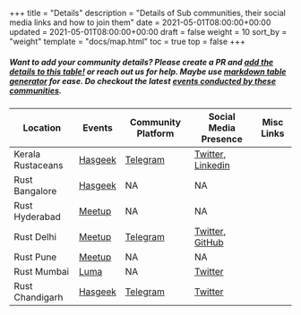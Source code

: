 +++
title = "Details"
description = "Details of Sub communities, their social media links and how to join them"
date = 2021-05-01T08:00:00+00:00
updated = 2021-05-01T08:00:00+00:00
draft = false
weight = 10
sort_by = "weight"
template = "docs/map.html"
toc = true
top = false
+++

##### Want to add your community details? Please create a PR and [add the details to this table!](https://github.com/rustindia/rustindia.github.io/blob/master/content/docs/sub-communities/details.md) or reach out us for help. Maybe use [markdown table generator](https://tablesgenerator.com/markdown_tables#) for ease. Do checkout the latest [events conducted by these communities](/events).

| Location          | Events                                           | Community Platform                      | Social Media Presence                                                                                         | Misc Links |
| ----------------- | ------------------------------------------------ | --------------------------------------- | ------------------------------------------------------------------------------------------------------------- | ---------- |
| Kerala Rustaceans | [Hasgeek](https://hasgeek.com/keralars)          | [Telegram](https://t.me/keralars)       | [Twitter](https://twitter.com/rustaceanstvm), [Linkedin](https://www.linkedin.com/company/kerala-rustaceans/) |            |
| Rust Bangalore    | [Hasgeek](https://hasgeek.com/rustlangin)        | NA                                      | NA                                                                                                            |            |
| Rust Hyderabad    | [Meetup](https://www.meetup.com/rust-hyderabad/) | NA                                      | NA                                                                                                            |            |
| Rust Delhi        | [Meetup](https://www.meetup.com/rustdelhi/)      | [Telegram](https://t.me/RustDelhi)      | [Twitter](https://twitter.com/rustdelhi), [GitHub](https://github.com/rustdelhi)                              |            |
| Rust Pune         | [Meetup](https://www.meetup.com/rust-pune)       | NA                                      | NA                                                                                                            |            |
| Rust Mumbai       | [Luma](https://lu.ma/rust-mumbai)                | NA                                      | [Twitter](https://twitter.com/RustMumbai)                                                                     |            |
| Rust Chandigarh   | [Hasgeek](https://hasgeek.com/rustchandigarh)    | [Telegram](https://t.me/RustChandigarh) | [Twitter](https://twitter.com/RustChandigarh)                                                                 |            |

